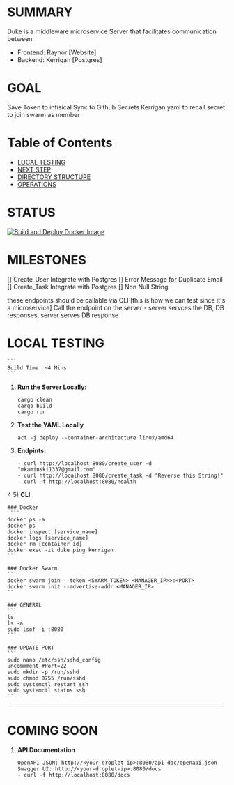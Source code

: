 # SUMMARY

Duke is a middleware microservice Server that facilitates communication between:

- Frontend: Raynor [Website]
- Backend: Kerrigan [Postgres]

# GOAL

Save Token to infisical
Sync to Github Secrets
Kerrigan yaml to recall secret to join swarm as member

# Table of Contents

- [LOCAL TESTING](#local-testing)
- [NEXT STEP](#next-step)
- [DIRECTORY STRUCTURE](#directory-structure)
- [OPERATIONS](#operations)

# STATUS

[![Build and Deploy Docker Image](https://github.com/Knowvus/Duke_rs/actions/workflows/deploy.yml/badge.svg)](https://github.com/Knowvus/Duke_rs/actions/workflows/deploy.yml)

# MILESTONES

[] Create_User Integrate with Postgres
   [] Error Message for Duplicate Email
[] Create_Task Integrate with Postgres
   [] Non Null String

these endpoints should be callable via CLI [this is how we can test since it's a microservice]
Call the endpoint on the server - server servces the DB, DB responses, server serves DB response

# LOCAL TESTING
    ```
    Build Time: ~4 Mins
    ```

1) **Run the Server Locally:**
    ```
    cargo clean
    cargo build
    cargo run
    ```

2) **Test the YAML Locally**
    ```
    act -j deploy --container-architecture linux/amd64
    ```

2) **Endpints:**
    ```
    - curl http://localhost:8080/create_user -d "mkaminski1337@gmail.com"
    - curl http://localhost:8080/create_task -d "Reverse this String!"
    - curl -f http://localhost:8080/health
    ```
4
5) **CLI**

    ### Docker
     ```
    docker ps -a
    docker ps
    docker inspect [service_name]
    docker logs [service_name]
    docker rm [container_id]
    docker exec -it duke ping kerrigan
    ```

    ### Docker Swarm
    ```
    docker swarm join --token <SWARM_TOKEN> <MANAGER_IP>>:<PORT>
    docker swarm init --advertise-addr <MANAGER_IP>
    ```

    ### GENERAL
    ```
    ls
    ls -a
    sudo lsof -i :8080
    ```

    ### UPDATE PORT
    ```
    sudo nano /etc/ssh/sshd_config
    uncommment #Port=22
    sudo mkdir -p /run/sshd
    sudo chmod 0755 /run/sshd
    sudo systemctl restart ssh
    sudo systemctl status ssh
    ```
---

# COMING SOON

1) **API Documentation**
    ```
    OpenAPI JSON: http://<your-droplet-ip>:8080/api-doc/openapi.json
    Swagger UI: http://<your-droplet-ip>:8080/docs
    - curl -f http://localhost:8080/docs
 
    ```
   